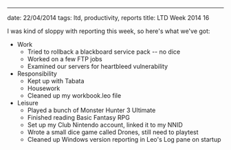 ---
date: 22/04/2014
tags: ltd, productivity, reports
title: LTD Week 2014 16

I was kind of sloppy with reporting this week, so here's what we've got:

  - Work
    - Tried to rollback a blackboard service pack -- no dice
    - Worked on a few FTP jobs
    - Examined our servers for heartbleed vulnerability
  - Responsibility
    - Kept up with Tabata
    - Housework
    - Cleaned up my workbook.leo file
  - Leisure
    - Played a bunch of Monster Hunter 3 Ultimate
    - Finished reading Basic Fantasy RPG
    - Set up my Club Nintendo account, linked it to my NNID
    - Wrote a small dice game called Drones, still need to playtest
    - Cleaned up Windows version reporting in Leo's Log pane on startup
